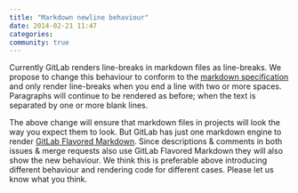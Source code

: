 ```yaml
---
title: "Markdown newline behaviour"
date: 2014-02-21 11:47
categories:
community: true
---
```


Currently GitLab renders line-breaks in markdown files as line-breaks.
We propose to change this behaviour to conform to the [markdown specification](http://daringfireball.net/projects/markdown/syntax#p) and only render line-breaks when you end a line with two or more spaces.
Paragraphs will continue to be rendered as before; when the text is separated by one or more blank lines.

The above change will ensure that markdown files in projects will look the way you expect them to look.
But GitLab has just one markdown engine to render [GitLab Flavored Markdown](https://gitlab.com/gitlab-org/gitlab-ce/blob/master/doc/markdown/markdown.md#newlines).
Since descriptions & comments in both issues & merge requests also use GitLab Flavored Markdown they will also show the new behaviour.
We think this is preferable above introducing different behaviour and rendering code for different cases.
Please let us know what you think.
